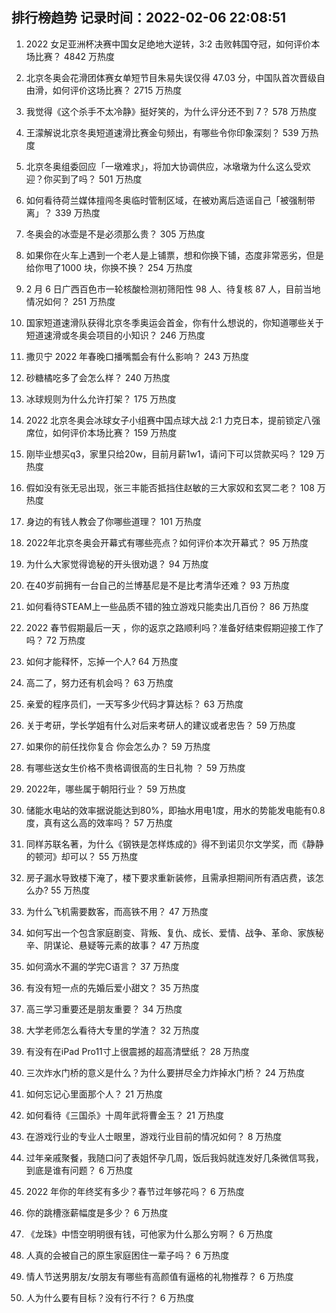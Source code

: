 
## 排行榜趋势 记录时间：2022-02-06 22:08:51
  
  1. 2022 女足亚洲杯决赛中国女足绝地大逆转，3:2 击败韩国夺冠，如何评价本场比赛？ 4842 万热度
    
  2. 北京冬奥会花滑团体赛女单短节目朱易失误仅得 47.03 分，中国队首次晋级自由滑，如何评价这场比赛？ 2715 万热度
    
  3. 我觉得《这个杀手不太冷静》挺好笑的，为什么评分还不到 7？ 578 万热度
    
  4. 王濛解说北京冬奥短道速滑比赛金句频出，有哪些令你印象深刻？ 539 万热度
    
  5. 北京冬奥组委回应「一墩难求」，将加大协调供应，冰墩墩为什么这么受欢迎？你买到了吗？ 501 万热度
    
  6. 如何看待荷兰媒体擅闯冬奥临时管制区域，在被劝离后造谣自己「被强制带离」？ 339 万热度
    
  7. 冬奥会的冰壶是不是必须那么贵？ 305 万热度
    
  8. 如果你在火车上遇到一个老人是上铺票，想和你换下铺，态度非常恶劣，但是给你甩了1000 块，你换不换？ 254 万热度
    
  9. 2 月 6 日广西百色市一轮核酸检测初筛阳性 98 人、待复核 87 人，目前当地情况如何？ 251 万热度
    
  10. 国家短道速滑队获得北京冬季奥运会首金，你有什么想说的，你知道哪些关于短道速滑或冬奥会项目的小知识？ 246 万热度
    
  11. 撒贝宁 2022 年春晚口播嘴瓢会有什么影响？ 243 万热度
    
  12. 砂糖橘吃多了会怎么样？ 240 万热度
    
  13. 冰球规则为什么允许打架？ 175 万热度
    
  14. 2022 北京冬奥会冰球女子小组赛中国点球大战 2:1 力克日本，提前锁定八强席位，如何评价本场比赛？ 159 万热度
    
  15. 刚毕业想买q3，家里只给20w，目前月薪1w1，请问下可以贷款买吗？ 129 万热度
    
  16. 假如没有张无忌出现，张三丰能否抵挡住赵敏的三大家奴和玄冥二老？ 108 万热度
    
  17. 身边的有钱人教会了你哪些道理？ 101 万热度
    
  18. 2022年北京冬奥会开幕式有哪些亮点？如何评价本次开幕式？ 95 万热度
    
  19. 为什么大家觉得诡秘的开头很劝退？ 94 万热度
    
  20. 在40岁前拥有一台自己的兰博基尼是不是比考清华还难？ 93 万热度
    
  21. 如何看待STEAM上一些品质不错的独立游戏只能卖出几百份？ 86 万热度
    
  22. 2022 春节假期最后一天 ，你的返京之路顺利吗？准备好结束假期迎接工作了吗？ 72 万热度
    
  23. 如何才能释怀，忘掉一个人? 64 万热度
    
  24. 高二了，努力还有机会吗？ 63 万热度
    
  25. 亲爱的程序员们，一天写多少代码才算达标？ 63 万热度
    
  26. 关于考研，学长学姐有什么对后来考研人的建议或者忠告？ 59 万热度
    
  27. 如果你的前任找你复合 你会怎么办？ 59 万热度
    
  28. 有哪些送女生价格不贵格调很高的生日礼物 ？ 59 万热度
    
  29. 2022年，哪些属于朝阳行业？ 59 万热度
    
  30. 储能水电站的效率据说能达到80%，即抽水用电1度，用水的势能发电能有0.8度，真有这么高的效率吗？ 57 万热度
    
  31. 同样苏联名著，为什么《钢铁是怎样炼成的》得不到诺贝尔文学奖，而《静静的顿河》却可以？ 55 万热度
    
  32. 房子漏水导致楼下淹了，楼下要求重新装修，且需承担期间所有酒店费，该怎么办? 55 万热度
    
  33. 为什么飞机需要数客，而高铁不用？ 47 万热度
    
  34. 如何写出一个包含家庭剧变、背叛、复仇、成长、爱情、战争、革命、家族秘辛、阴谋论、悬疑等元素的故事？ 47 万热度
    
  35. 如何滴水不漏的学完C语言？ 37 万热度
    
  36. 有没有短一点的先婚后爱小甜文？ 35 万热度
    
  37. 高三学习重要还是朋友重要？ 34 万热度
    
  38. 大学老师怎么看待大专里的学渣？ 32 万热度
    
  39. 有没有在iPad Pro11寸上很震撼的超高清壁纸？ 28 万热度
    
  40. 三次炸水门桥的意义是什么？为什么要拼尽全力炸掉水门桥？ 24 万热度
    
  41. 如何忘记心里面那个人？ 21 万热度
    
  42. 如何看待《三国杀》十周年武将曹金玉？ 21 万热度
    
  43. 在游戏行业的专业人士眼里，游戏行业目前的情况如何？ 8 万热度
    
  44. 过年亲戚聚餐，我随口问了表姐怀孕几周，饭后我妈就连发好几条微信骂我，到底是谁有问题？ 6 万热度
    
  45. 2022 年你的年终奖有多少？春节过年够花吗？ 6 万热度
    
  46. 你的跳槽涨薪幅度是多少？ 6 万热度
    
  47. 《龙珠》中悟空明明很有钱，可他家为什么那么穷啊？ 6 万热度
    
  48. 人真的会被自己的原生家庭困住一辈子吗？ 6 万热度
    
  49. 情人节送男朋友/女朋友有哪些有高颜值有逼格的礼物推荐？ 6 万热度
    
  50. 人为什么要有目标？没有行不行？ 6 万热度
    